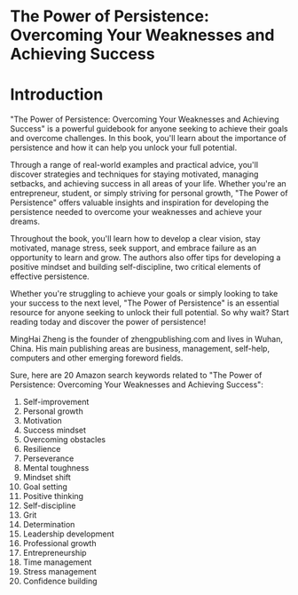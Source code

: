 # The Power of Persistence: Overcoming Your Weaknesses and Achieving Success

# Introduction

"The Power of Persistence: Overcoming Your Weaknesses and Achieving Success" is a powerful guidebook for anyone seeking to achieve their goals and overcome challenges. In this book, you'll learn about the importance of persistence and how it can help you unlock your full potential.

Through a range of real-world examples and practical advice, you'll discover strategies and techniques for staying motivated, managing setbacks, and achieving success in all areas of your life. Whether you're an entrepreneur, student, or simply striving for personal growth, "The Power of Persistence" offers valuable insights and inspiration for developing the persistence needed to overcome your weaknesses and achieve your dreams.

Throughout the book, you'll learn how to develop a clear vision, stay motivated, manage stress, seek support, and embrace failure as an opportunity to learn and grow. The authors also offer tips for developing a positive mindset and building self-discipline, two critical elements of effective persistence.

Whether you're struggling to achieve your goals or simply looking to take your success to the next level, "The Power of Persistence" is an essential resource for anyone seeking to unlock their full potential. So why wait? Start reading today and discover the power of persistence!


MingHai Zheng is the founder of zhengpublishing.com and lives in Wuhan, China. His main publishing areas are business, management, self-help, computers and other emerging foreword fields.



Sure, here are 20 Amazon search keywords related to "The Power of Persistence: Overcoming Your Weaknesses and Achieving Success":

1. Self-improvement
2. Personal growth
3. Motivation
4. Success mindset
5. Overcoming obstacles
6. Resilience
7. Perseverance
8. Mental toughness
9. Mindset shift
10. Goal setting
11. Positive thinking
12. Self-discipline
13. Grit
14. Determination
15. Leadership development
16. Professional growth
17. Entrepreneurship
18. Time management
19. Stress management
20. Confidence building

